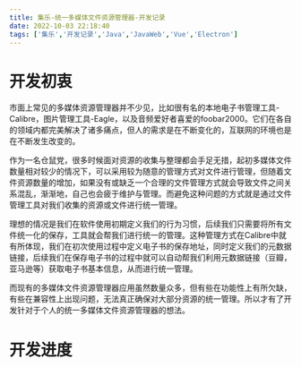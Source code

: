 ```yaml
---
title: 集乐-统一多媒体文件资源管理器-开发记录
date: 2022-10-03 22:18:40
tags: ['集乐','开发记录','Java','JavaWeb','Vue','Electron']
---
```




# 开发初衷

市面上常见的多媒体资源管理器并不少见，比如很有名的本地电子书管理工具-Calibre，图片管理工具-Eagle，以及音频爱好者喜爱的foobar2000。它们在各自的领域内都完美解决了诸多痛点，但人的需求是在不断变化的，互联网的环境也是在不断发生改变的。

作为一名仓鼠党，很多时候面对资源的收集与整理都会手足无措，起初多媒体文件数量相对较少的情况下，可以采用较为随意的管理方式对文件进行管理，但随着文件资源数量的增加，如果没有或缺乏一个合理的文件管理方式就会导致文件之间关系混乱，渐渐地，自己也会疲于维护与管理。而避免这种问题的方式就是通过文件管理工具对我们收集的资源或文件进行统一管理。

理想的情况是我们在软件使用初期定义我们的行为习惯，后续我们只需要将所有文件统一化的保存，工具就会帮我们进行统一的管理。这种管理方式在Calibre中就有所体现，我们在初次使用过程中定义电子书的保存地址，同时定义我们的元数据链接，后续我们在保存电子书的过程中就可以自动帮我们利用元数据链接（豆瓣，亚马逊等）获取电子书基本信息，从而进行统一管理。

而现有的多媒体文件资源管理器应用虽然数量众多，但有些在功能性上有所欠缺，有些在兼容性上出现问题，无法真正确保对大部分资源的统一管理。所以才有了开发针对于个人的统一多媒体文件资源管理器的想法。

# 开发进度